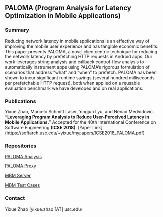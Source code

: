 ## PALOMA (Program Analysis for Latency Optimization in Mobile Applications)
### Summary
Reducing network latency in mobile applications is an effective
way of improving the mobile user experience and has tangible
economic benefits. This paper presents PALOMA, a novel clientcentric
technique for reducing the network latency by prefetching
HTTP requests in Android apps. Our work leverages string analysis
and callback control-flow analysis to automatically instrument
apps using PALOMA’s rigorous formulation of scenarios that address
“what” and “when” to prefetch. PALOMA has been shown
to incur significant runtime savings (several hundred milliseconds
per prefetchable HTTP request), both when applied on a reusable
evaluation benchmark we have developed and on real applications.

### Publications
Yixue Zhao, Marcelo Schmitt Laser, Yingjun Lyu, and Nenad Medvidovic. **“Leveraging Program Analysis to Reduce
User-Perceived Latency in Mobile Applications.”** Accepted for the 40th International Conference on Software Engineering **(ICSE 2018)**.
[Paper Link] (https://softarch.usc.edu/~yixue/mypapers/ICSE2018_PALOMA.pdf)

### Repositories
[PALOMA Analysis](https://github.com/felicitia/PALOMA-Analysis)

[PALOMA Proxy](https://github.com/felicitia/XposedProxy)

[MBM Server](https://github.com/felicitia/PALOMA-MBM-Server)

[MBM Test Cases](https://github.com/felicitia/PALOMA-MBM)

### Contact
Yixue Zhao (yixue.zhao [AT] usc.edu)
